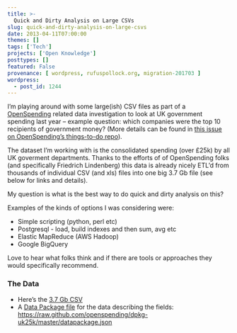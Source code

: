 ```yaml
---
title: >-
  Quick and Dirty Analysis on Large CSVs
slug: quick-and-dirty-analysis-on-large-csvs
date: 2013-04-11T07:00:00
themes: []
tags: ['Tech']
projects: ['Open Knowledge']
posttypes: []
featured: False
provenance: [ wordpress, rufuspollock.org, migration-201703 ]
wordpress:
  - post_id: 1244
---
```


<p>I’m playing around with some large(ish) CSV files as part of a <a href="http://openspending.org/">OpenSpending</a> related data investigation to look at UK government spending last year – example question: which companies were the top 10 recipients of government money? (More details can be
found in <a href="https://github.com/openspending/thingstodo/issues/5&gt;">this issue on OpenSpending’s things-to-do repo</a>).</p>

<p>The dataset I’m working with is the consolidated spending (over £25k) by all UK goverment departments. Thanks to the efforts of of OpenSpending folks (and specifically Friedrich Lindenberg) this data is already nicely ETL’d from thousands of individual CSV (and xls) files into one big 3.7 Gb file (see below for links and details).</p>

<p>My question is what is the best way to do quick and dirty analysis on this?</p>

<p>Examples of the kinds of options I was considering were:</p>

<ul>
  <li>Simple scripting (python, perl etc)</li>
  <li>Postgresql - load, build indexes and then sum, avg etc</li>
  <li>Elastic MapReduce (AWS Hadoop)</li>
  <li>Google BigQuery</li>
</ul>

<p>Love to hear what folks think and if there are tools or approaches they would specifically recommend.</p>

<h3 id="the-data">The Data</h3>

<ul>
  <li>Here’s the <a href="http://data.etl.openspending.org/uk25k/spending-latest.csv">3.7 Gb CSV</a></li>
  <li>A <a href="http://www.dataprotocols.org/en/latest/data-packages.html">Data Package file</a> for the data describing the fields: <a href="https://raw.github.com/openspending/dpkg-uk25k/master/datapackage.json">https://raw.github.com/openspending/dpkg-uk25k/master/datapackage.json</a></li>
</ul>



